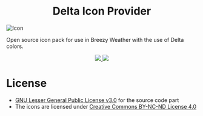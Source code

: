 <h1 align="center">Delta Icon Provider</h1>

![Icon](fastlane/metadata/android/en-US/images/icon.png)

Open source icon pack for use in Breezy Weather with the use of Delta colors.

<p align="center">
  <a href="../../../releases/latest">
    <img src="https://img.shields.io/github/v/release/Delta-Icons/breezy-weather?labelColor=56595b&color=a6c6ff&logo=github&logoColor=ffffff&label=release&style=for-the-badge"/>
  </a>

  <a href="obtainium://app/%7B%22id%22%3A%22website.leifs.delta.breezyweather%22%2C%22url%22%3A%22https%3A%2F%2Fgithub.com%2FDelta-Icons%2FBreezyWeatherIcons%22%2C%22author%22%3A%22Delta-Icons%22%2C%22name%22%3A%22Delta%20Breezy%20Weather%20Icon%20Pack%22%2C%22preferredApkIndex%22%3A0%2C%22additionalSettings%22%3A%22%7B%5C%22includePrereleases%5C%22%3Afalse%2C%5C%22fallbackToOlderReleases%5C%22%3Atrue%2C%5C%22filterReleaseTitlesByRegEx%5C%22%3A%5C%22%5C%22%2C%5C%22filterReleaseNotesByRegEx%5C%22%3A%5C%22%5C%22%2C%5C%22verifyLatestTag%5C%22%3Afalse%2C%5C%22sortMethodChoice%5C%22%3A%5C%22date%5C%22%2C%5C%22useLatestAssetDateAsReleaseDate%5C%22%3Afalse%2C%5C%22releaseTitleAsVersion%5C%22%3Afalse%2C%5C%22trackOnly%5C%22%3Afalse%2C%5C%22versionExtractionRegEx%5C%22%3A%5C%22%5C%22%2C%5C%22matchGroupToUse%5C%22%3A%5C%22%5C%22%2C%5C%22versionDetection%5C%22%3Atrue%2C%5C%22releaseDateAsVersion%5C%22%3Afalse%2C%5C%22useVersionCodeAsOSVersion%5C%22%3Afalse%2C%5C%22apkFilterRegEx%5C%22%3A%5C%22%5C%22%2C%5C%22invertAPKFilter%5C%22%3Afalse%2C%5C%22autoApkFilterByArch%5C%22%3Atrue%2C%5C%22appName%5C%22%3A%5C%22%5C%22%2C%5C%22appAuthor%5C%22%3A%5C%22%5C%22%2C%5C%22shizukuPretendToBeGooglePlay%5C%22%3Afalse%2C%5C%22allowInsecure%5C%22%3Afalse%2C%5C%22exemptFromBackgroundUpdates%5C%22%3Afalse%2C%5C%22skipUpdateNotifications%5C%22%3Afalse%2C%5C%22about%5C%22%3A%5C%22%5C%22%2C%5C%22refreshBeforeDownload%5C%22%3Afalse%2C%5C%22dontSortReleasesList%5C%22%3Afalse%7D%22%2C%22overrideSource%22%3Anull%7D">
    <img src="https://img.shields.io/static/v1?labelColor=56595b&color=bd9aff&logo=obtainium&logoColor=ffffff&label=obtainium&style=for-the-badge&message=get"/>
  </a>
</p>


# License

* [GNU Lesser General Public License v3.0](/LICENSE) for the source code part
* The icons are licensed under [Creative Commons BY-NC-ND License 4.0](https://creativecommons.org/licenses/by-nc-nd/4.0/)